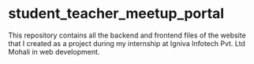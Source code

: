 # student_teacher_meetup_portal
This repository contains all the backend and frontend files of the website that I created as a project during my internship at Igniva Infotech Pvt. Ltd Mohali in web development.
